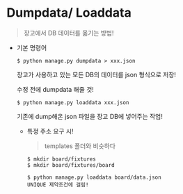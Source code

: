 # Dumpdata/ Loaddata

> 장고에서 DB 데이터를 옮기는 방법!



- 기본 명령어

  ```shell
  $ python manage.py dumpdata > xxx.json
  ```

  장고가 사용하고 있는 모든 DB의 데이터를 json 형식으로 저장!

  수정 전에 dumpdata 해줄 것!

  

  

  ```shell
  $ python manage.py loaddata xxx.json
  ```

  기존에 dump해온 json 파일을 장고 DB에 넣어주는 작업!

  - 특정 주소 요구 시!

    > templates 폴더와 비슷하다

    ```shell
    $ mkdir board/fixtures
    $ mkdir board/fixtures/board
    
    $ python manage.py loaddata board/data.json
    UNIQUE 제약조건에 걸림!
    ```

    

